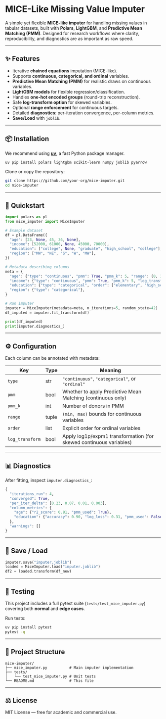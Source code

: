 # MICE-Like Missing Value Imputer

A simple yet flexible **MICE-like imputer** for handling missing values in tabular datasets, built with **Polars**, **LightGBM**, and **Predictive Mean Matching (PMM)**.
Designed for research workflows where clarity, reproducibility, and diagnostics are as important as raw speed.

---

## ✨ Features

* Iterative **chained equations** imputation (MICE-like).
* Supports **continuous, categorical, and ordinal** variables.
* **Predictive Mean Matching (PMM)** for realistic draws on continuous variables.
* **LightGBM models** for flexible regression/classification.
* Handles **one-hot encoded groups** (round-trip reconstruction).
* Safe **log-transform option** for skewed variables.
* Optional **range enforcement** for continuous targets.
* Detailed **diagnostics**: per-iteration convergence, per-column metrics.
* **Save/Load** with `joblib`.

---

## 📦 Installation

We recommend using [**uv**](https://github.com/astral-sh/uv), a fast Python package manager.

```bash
uv pip install polars lightgbm scikit-learn numpy joblib pyarrow
```

Clone or copy the repository:

```bash
git clone https://github.com/your-org/mice-imputer.git
cd mice-imputer
```

---

## 🚀 Quickstart

```python
import polars as pl
from mice_imputer import MiceImputer

# Example dataset
df = pl.DataFrame({
  "age": [23, None, 45, 36, None],
  "income": [52000, 61000, None, 45000, 70000],
  "education": ["college", None, "graduate", "high_school", "college"],
  "region": ["MW", "NE", "S", "W", "MW"],
})

# Metadata describing columns
meta = {
  "age": {"type": "continuous", "pmm": True, "pmm_k": 5, "range": (0, 120)},
  "income": {"type": "continuous", "pmm": True, "pmm_k": 5, "log_transform": True},
  "education": {"type": "categorical", "order": ["elementary", "high_school", "college", "graduate"]},
  "region": {"type": "categorical"},
}

# Run imputer
imputer = MiceImputer(metadata=meta, n_iterations=5, random_state=42)
df_imputed = imputer.fit_transform(df)

print(df_imputed)
print(imputer.diagnostics_)
```

---

## ⚙️ Configuration

Each column can be annotated with metadata:

| Key             | Type  | Meaning                                                            |
| --------------- | ----- | ------------------------------------------------------------------ |
| `type`          | str   | `"continuous"`, `"categorical"`, or `"ordinal"`                    |
| `pmm`           | bool  | Whether to apply Predictive Mean Matching (continuous only)        |
| `pmm_k`         | int   | Number of donors in PMM                                            |
| `range`         | tuple | `(min, max)` bounds for continuous variables                       |
| `order`         | list  | Explicit order for ordinal variables                               |
| `log_transform` | bool  | Apply log1p/expm1 transformation (for skewed continuous variables) |

---

## 📊 Diagnostics

After fitting, inspect `imputer.diagnostics_`:

```python
{
  "iterations_run": 4,
  "converged": True,
  "per_iter_delta": [0.23, 0.07, 0.01, 0.003],
  "column_metrics": {
    "age": {"r2_score": 0.81, "pmm_used": True},
    "education": {"accuracy": 0.90, "log_loss": 0.31, "pmm_used": False}
  },
  "warnings": []
}
```

---

## 💾 Save / Load

```python
imputer.save("imputer.joblib")
loaded = MiceImputer.load("imputer.joblib")
df2 = loaded.transform(df_new)
```

---

## 🧪 Testing

This project includes a full pytest suite (`tests/test_mice_imputer.py`) covering both **normal** and **edge cases**.

Run tests:

```bash
uv pip install pytest
pytest -q
```

---

## 📂 Project Structure

```
mice-imputer/
├── mice_imputer.py          # Main imputer implementation
├── tests/
│   └── test_mice_imputer.py # Unit tests
└── README.md                # This file
```

---

## ⚖️ License

MIT License — free for academic and commercial use.
